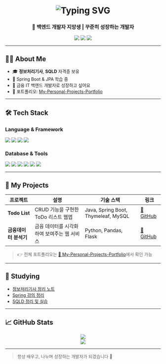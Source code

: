 <h1 align="center">
  <img src="https://readme-typing-svg.herokuapp.com?font=Nanum+Gothic&size=30&pause=1000&color=6C63FF&center=true&vCenter=true&width=435&lines=Hi+%F0%9F%91%8B%2C+I'm+민경+문" alt="Typing SVG" />
</h1>
<h3 align="center">📌 백엔드 개발자 지망생 | 꾸준히 성장하는 개발자</h3>

<p align="center">
  <a href="mailto:your.email@example.com"><img src="https://img.shields.io/badge/email-D14836?style=flat&logo=gmail&logoColor=white"/></a>
  <a href="https://velog.io/@yourvelog"><img src="https://img.shields.io/badge/velog-20C997?style=flat&logo=velog&logoColor=white"/></a>
  <a href="https://github.com/yourgithub"><img src="https://img.shields.io/badge/github-181717?style=flat&logo=github&logoColor=white"/></a>
</p>

---

## 👩‍💻 About Me

- 🎓 **정보처리기사**, **SQLD** 자격증 보유
- 🌱 Spring Boot & JPA 학습 중  
- 🧠 금융 IT 백엔드 개발자로 성장하고 싶어요
- 📌 포트폴리오: [My-Personal-Projects-Portfolio](https://github.com/yourgithub/My-Personal-Projects-Portfolio)

---

## 🛠 Tech Stack

### Language & Framework  
<img src="https://img.shields.io/badge/Java-007396?style=flat&logo=java&logoColor=white"/>
<img src="https://img.shields.io/badge/Spring Boot-6DB33F?style=flat&logo=springboot&logoColor=white"/>
<img src="https://img.shields.io/badge/JPA-59666C?style=flat&logo=hibernate&logoColor=white"/>
<img src="https://img.shields.io/badge/Thymeleaf-005F0F?style=flat&logo=spring&logoColor=white"/>

### Database & Tools  
<img src="https://img.shields.io/badge/MySQL-4479A1?style=flat&logo=mysql&logoColor=white"/>
<img src="https://img.shields.io/badge/Oracle-F80000?style=flat&logo=oracle&logoColor=white"/>
<img src="https://img.shields.io/badge/DBeaver-372923?style=flat&logo=data&logoColor=white"/>
<img src="https://img.shields.io/badge/Git-F05032?style=flat&logo=git&logoColor=white"/>
<img src="https://img.shields.io/badge/GitHub-181717?style=flat&logo=github&logoColor=white"/>
<img src="https://img.shields.io/badge/IntelliJ IDEA-000000?style=flat&logo=intellijidea&logoColor=white"/>

---

## 📌 My Projects

| 프로젝트 | 설명 | 기술 스택 | 링크 |
|----------|------|-----------|------|
| **Todo List** | CRUD 기능을 구현한 ToDo 리스트 웹앱 | Java, Spring Boot, Thymeleaf, MySQL | [🔗 GitHub](https://github.com/yourgithub/todo-list) |
| **금융데이터 분석기** | 금융 데이터를 시각화하여 보여주는 웹 서비스 | Python, Pandas, Flask | [🔗 GitHub](https://github.com/yourgithub/finance-analyzer) |

> 👉 전체 포트폴리오는 [📂 My-Personal-Projects-Portfolio](https://github.com/yourgithub/My-Personal-Projects-Portfolio)에서 확인 가능

---

## 🧠 Studying

- [정보처리기사 정리 노트](https://link.com)
- [Spring 강의 정리](https://link.com)
- [SQLD 정리 및 실습](https://link.com)

---

## 📈 GitHub Stats

<p align="center">
  <img src="https://github-readme-stats.vercel.app/api?username=yourgithub&show_icons=true&theme=tokyonight&hide=issues"/>
  <br/>
  <img src="https://github-readme-stats.vercel.app/api/top-langs/?username=yourgithub&layout=compact&theme=tokyonight"/>
</p>

---

> 항상 배우고, 나누며 성장하는 개발자가 되겠습니다 🙌
